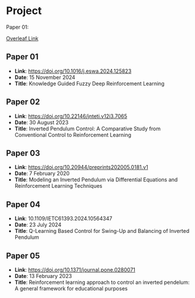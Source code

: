 # Project

Paper 01:

  [Overleaf Link](https://www.overleaf.com/6325884828qqwywgsgqdvn#6c9168)

## Paper 01

- **Link**: https://doi.org/10.1016/j.eswa.2024.125823
- **Date**: 15 November 2024
- **Title**: Knowledge Guided Fuzzy Deep Reinforcement Learning

## Paper 02

- **Link**: https://doi.org/10.22146/jnteti.v12i3.7065
- **Date**: 30 August 2023
- **Title**: Inverted Pendulum Control: A Comparative Study from Conventional Control to Reinforcement Learning

## Paper 03

- **Link**: https://doi.org/10.20944/preprints202005.0181.v1
- **Date**: 7 February 2020
- **Title**: Modeling an Inverted Pendulum via Differential Equations and Reinforcement Learning Techniques

## Paper 04

- **Link**: 10.1109/IETC61393.2024.10564347
- **Date**: 23 July 2024
- **Title**: Q-Learning Based Control for Swing-Up and Balancing of Inverted Pendulum

## Paper 05

- **Link**: https://doi.org/10.1371/journal.pone.0280071
- **Date**: 13 February 2023
- **Title**: Reinforcement learning approach to control an inverted pendelum: A general framework for educational purposes
